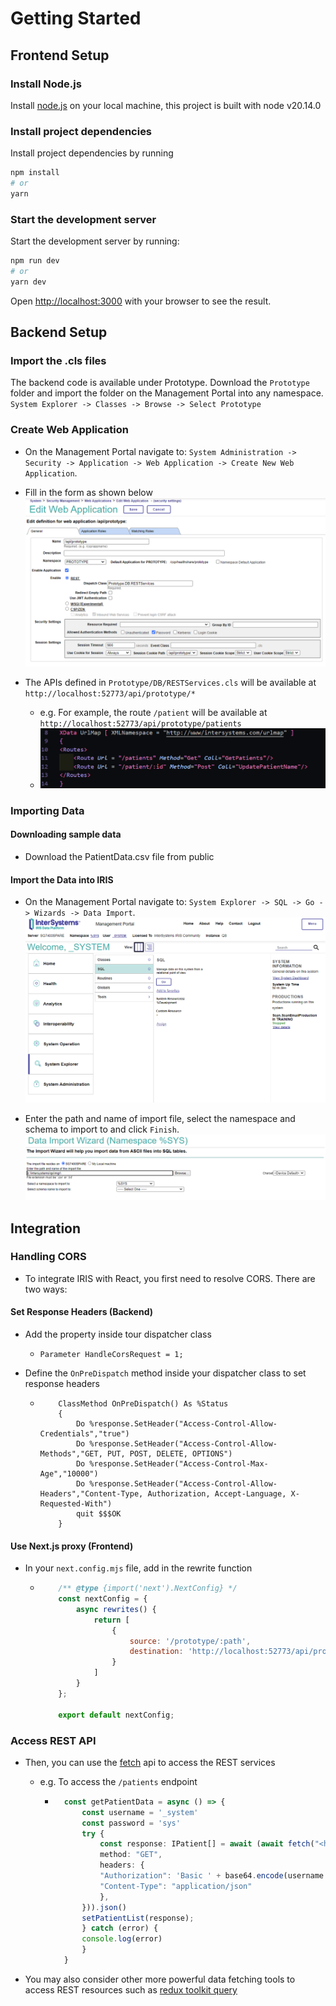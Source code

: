 # Getting Started

## Frontend Setup

### Install Node.js

Install [node.js](https://nodejs.org/en/download/package-manager) on your local machine, this project is built with node v20.14.0

### Install project dependencies

Install project dependencies by running

```bash
npm install
# or
yarn
```

### Start the development server

Start the development server by running:

```bash
npm run dev
# or
yarn dev
```

Open [http://localhost:3000](http://localhost:3000) with your browser to see the result.

## Backend Setup

### Import the .cls files

The backend code is available under Prototype.
Download the `Prototype` folder and import the folder on the Management Portal into any namespace. `System Explorer -> Classes -> Browse -> Select Prototype`

### Create Web Application

- On the Management Portal navigate to: `System Administration -> Security -> Application -> Web Application -> Create New Web Application`.

- Fill in the form as shown below
![management portal](/public/management_portal.png)

- The APIs defined in `Prototype/DB/RESTServices.cls` will be available at `http://localhost:52773/api/prototype/*`
  - e.g. For example, the route `/patient` will be available at `http://localhost:52773/api/prototype/patients`
  - ![rest api](/public/restservices.png)

### Importing Data

#### Downloading sample data

- Download the PatientData.csv file from public

#### Import the Data into IRIS

- On the Management Portal navigate to: `System Explorer -> SQL -> Go -> Wizards -> Data Import`.
![management portal](/public/NavigatingManagementPortal.png)

- Enter the path and name of import file, select the namespace and schema to import to and click `Finish`.
![wizard](/public/Wizard.png)

## Integration

### Handling CORS

- To integrate IRIS with React, you first need to resolve CORS. There are two ways:

#### Set Response Headers (Backend)

- Add the property inside tour dispatcher class
  
  - ```ObjectScript
    Parameter HandleCorsRequest = 1;
    ```

- Define the `OnPreDispatch` method inside your dispatcher class to set response headers

  - ```ObjectScript
        ClassMethod OnPreDispatch() As %Status
        {
            Do %response.SetHeader("Access-Control-Allow-Credentials","true")
            Do %response.SetHeader("Access-Control-Allow-Methods","GET, PUT, POST, DELETE, OPTIONS")
            Do %response.SetHeader("Access-Control-Max-Age","10000")
            Do %response.SetHeader("Access-Control-Allow-Headers","Content-Type, Authorization, Accept-Language, X-Requested-With")
            quit $$$OK
        }
    ```

#### Use Next.js proxy (Frontend)

- In your `next.config.mjs` file, add in the rewrite function

  - ```javascript
        /** @type {import('next').NextConfig} */
        const nextConfig = {
            async rewrites() {
                return [
                    {
                        source: '/prototype/:path',
                        destination: 'http://localhost:52773/api/prototype/:path'
                    }
                ]
            }
        };

        export default nextConfig;
    ```

### Access REST API

- Then, you can use the [fetch](https://developer.mozilla.org/en-US/docs/Web/API/Fetch_API) api to access the REST services
  - e.g. To access the `/patients` endpoint

    - ```typescript
        const getPatientData = async () => {
            const username = '_system'
            const password = 'sys'
            try {
                const response: IPatient[] = await (await fetch("<http://localhost:52773/api/prototype/patients>", {
                method: "GET",
                headers: {
                "Authorization": 'Basic ' + base64.encode(username + ":" + password),
                "Content-Type": "application/json"
                },
            })).json()
            setPatientList(response);
            } catch (error) {
            console.log(error)
            }
        }
        ```

- You may also consider other more powerful data fetching tools to access REST resources such as [redux toolkit query](https://redux-toolkit.js.org/rtk-query/overview)
